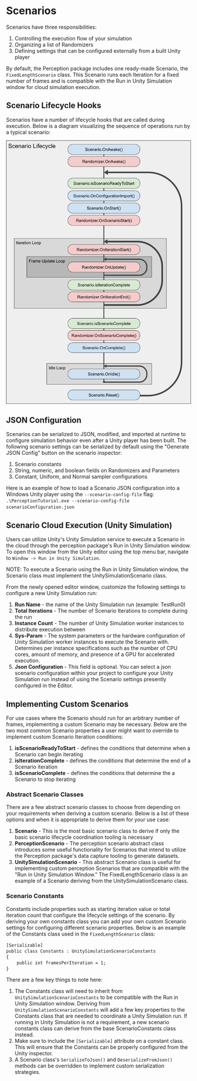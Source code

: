 # Scenarios

Scenarios have three responsibilities:
1. Controlling the execution flow of your simulation
2. Organizing a list of Randomizers
3. Defining settings that can be configured externally from a built Unity player 

By default, the Perception package includes one ready-made Scenario, the `FixedLengthScenario` class. This Scenario runs each Iteration for a fixed number of frames and is compatible with the Run in Unity Simulation window for cloud simulation execution.


## Scenario Lifecycle Hooks

Scenarios have a number of lifecycle hooks that are called during execution. Below is a diagram visualizing the sequence of operations run by a typical scenario:

<p align="center">
<img src="Images/scenario-lifecycle-diagram.png" width="600"/>
</p>


## JSON Configuration

Scenarios can be serialized to JSON, modified, and imported at runtime to configure simulation behavior even after a Unity player has been built. The following scenario settings can be serialized by default using the "Generate JSON Config" button on the scenario inspector:
 1. Scenario constants
 2. String, numeric, and boolean fields on Randomizers and Parameters 
 3. Constant, Uniform, and Normal sampler configurations
 
 Here is an example of how to load a Scenario JSON configuration into a Windows Unity player using the `--scenario-config-file` flag:
 `.\PerceptionTutorial.exe --scenario-config-file scenarioConfiguration.json`

## Scenario Cloud Execution (Unity Simulation)

Users can utilize Unity's Unity Simulation service to execute a Scenario in the cloud through the perception package's Run in Unity Simulation window. To open this window from the Unity editor using the top menu bar, navigate to `Window -> Run in Unity Simulation`.

NOTE: To execute a Scenario using the Run in Unity Simulation window, the Scenario class must implement the UnitySimulationScenario class.

From the newly opened editor window, customize the following settings to configure a new Unity Simulation run:
1. **Run Name** - the name of the Unity Simulation run (example: TestRun0)
2. **Total Iterations** - The number of Scenario Iterations to complete during the run
3. **Instance Count** - The number of Unity Simulation worker instances to distribute execution between
4. **Sys-Param** - The system parameters or the hardware configuration of Unity Simulation worker instances to execute the Scenario with. Determines per instance specifications such as the number of CPU cores, amount of memory, and presence of a GPU for accelerated execution.
5. **Json Configuration** - This field is optional. You can select a json scenario configuration within your project to configure your Unity Simulation run instead of using the Scenario settings presently configured in the Editor.


## Implementing Custom Scenarios

For use cases where the Scenario should run for an arbitrary number of frames, implementing a custom Scenario may be necessary. Below are the two most common Scenario properties a user might want to override to implement custom Scenario Iteration conditions:
1. **isScenarioReadyToStart** - defines the conditions that determine when a Scenario can begin iterating
1. **isIterationComplete** - defines the conditions that determine the end of a Scenario iteration
2. **isScenarioComplete** - defines the conditions that determine the a Scenario to stop iterating


### Abstract Scenario Classes

There are a few abstract scenario classes to choose from depending on your requirements when deriving a custom scenario. Below is a list of these options and when it is appropriate to derive them for your use case:
1. **Scenario<T>** - This is the most basic scenario class to derive if only the basic scenario lifecycle coordination tooling is necessary
2. **PerceptionScenario<T>** - The perception scenario abstract class introduces some useful functionality for Scenarios that intend to utilize the Perception package's data capture tooling to generate datasets.
3. **UnitySimulationScenario<T>** - This abstract Scenario class is useful for implementing custom perception Scenarios that are compatible with the "Run in Unity Simulation Window." The FixedLengthScenario class is an example of a Scenario deriving from the UnitySimulationScenario class.

### Scenario Constants
Constants include properties such as starting iteration value or total iteration count that configure the lifecycle settings of the scenario. By deriving your own constants class you can  add your own custom Scenario settings for configuring different scenario properties. Below is an example of the Constants class used in the `FixedLengthScenario` class:
```
[Serializable]
public class Constants : UnitySimulationScenarioConstants
{
    public int framesPerIteration = 1;
}
```

There are a few key things to note here:
1. The Constants class will need to inherit from `UnitySimulationScenarioConstants` to be compatible with the Run in Unity Simulation window. Deriving from `UnitySimulationScenarioConstants` will add a few key properties to the Constants class that are needed to coordinate a Unity Simulation run. If running in Unity Simulation is not a requirement, a new scenario constants class can derive from the base ScenarioConstants class instead.
2. Make sure to include the `[Serializable]` attribute on a constant class. This will ensure that the Constants can be properly configured from the Unity inspector.
3. A Scenario class's `SerializeToJson()` and `DeserializeFromJson()` methods can be overridden to implement custom serialization strategies.
